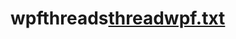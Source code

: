 #  wpfthreads[threadwpf.txt](https://github.com/davidezamagni/WPFThreads/files/11265233/threadwpf.txt)


